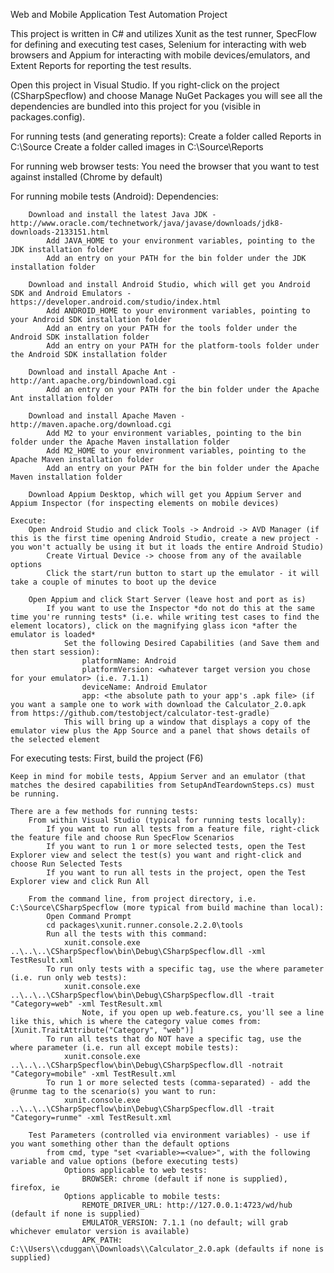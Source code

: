 ﻿Web and Mobile Application Test Automation Project

This project is written in C# and utilizes Xunit as the test runner, SpecFlow for defining and executing test cases, Selenium for interacting with web browsers and Appium for interacting with mobile devices/emulators, and Extent Reports for reporting the test results.

Open this project in Visual Studio. If you right-click on the project (CSharpSpecflow) and choose Manage NuGet Packages you will see all the dependencies are bundled into this project for you (visible in packages.config).

For running tests (and generating reports):
	Create a folder called Reports in C:\Source
	Create a folder called images in C:\Source\Reports

For running web browser tests:
	You need the browser that you want to test against installed (Chrome by default)

For running mobile tests (Android):
	Dependencies:

		Download and install the latest Java JDK - http://www.oracle.com/technetwork/java/javase/downloads/jdk8-downloads-2133151.html
			Add JAVA_HOME to your environment variables, pointing to the JDK installation folder
			Add an entry on your PATH for the bin folder under the JDK installation folder
	
		Download and install Android Studio, which will get you Android SDK and Android Emulators - https://developer.android.com/studio/index.html
			Add ANDROID_HOME to your environment variables, pointing to your Android SDK installation folder
			Add an entry on your PATH for the tools folder under the Android SDK installation folder
			Add an entry on your PATH for the platform-tools folder under the Android SDK installation folder

		Download and install Apache Ant - http://ant.apache.org/bindownload.cgi
			Add an entry on your PATH for the bin folder under the Apache Ant installation folder

		Download and install Apache Maven - http://maven.apache.org/download.cgi
			Add M2 to your environment variables, pointing to the bin folder under the Apache Maven installation folder
			Add M2_HOME to your environment variables, pointing to the Apache Maven installation folder
			Add an entry on your PATH for the bin folder under the Apache Maven installation folder

		Download Appium Desktop, which will get you Appium Server and Appium Inspector (for inspecting elements on mobile devices)

	Execute:
		Open Android Studio and click Tools -> Android -> AVD Manager (if this is the first time opening Android Studio, create a new project - you won't actually be using it but it loads the entire Android Studio)
			Create Virtual Device -> choose from any of the available options
			Click the start/run button to start up the emulator - it will take a couple of minutes to boot up the device
			
		Open Appium and click Start Server (leave host and port as is)
			If you want to use the Inspector *do not do this at the same time you're running tests* (i.e. while writing test cases to find the element locators), click on the magnifying glass icon *after the emulator is loaded*
				Set the following Desired Capabilities (and Save them and then start session):
					platformName: Android
					platformVersion: <whatever target version you chose for your emulator> (i.e. 7.1.1)
					deviceName: Android Emulator
					app: <the absolute path to your app's .apk file> (if you want a sample one to work with download the Calculator_2.0.apk from https://github.com/testobject/calculator-test-gradle)
				This will bring up a window that displays a copy of the emulator view plus the App Source and a panel that shows details of the selected element


For executing tests:
	First, build the project (F6)

	Keep in mind for mobile tests, Appium Server and an emulator (that matches the desired capabilities from SetupAndTeardownSteps.cs) must be running.

	There are a few methods for running tests:
		From within Visual Studio (typical for running tests locally):
			If you want to run all tests from a feature file, right-click the feature file and choose Run SpecFlow Scenarios
			If you want to run 1 or more selected tests, open the Test Explorer view and select the test(s) you want and right-click and choose Run Selected Tests
			If you want to run all tests in the project, open the Test Explorer view and click Run All

		From the command line, from project directory, i.e. C:\Source\CSharpSpecflow (more typical from build machine than local):
			Open Command Prompt
			cd packages\xunit.runner.console.2.2.0\tools
			Run all the tests with this command:
				xunit.console.exe ..\..\..\CSharpSpecflow\bin\Debug\CSharpSpecflow.dll -xml TestResult.xml
			To run only tests with a specific tag, use the where parameter (i.e. run only web tests):
				xunit.console.exe ..\..\..\CSharpSpecflow\bin\Debug\CSharpSpecflow.dll -trait "Category=web" -xml TestResult.xml
					Note, if you open up web.feature.cs, you'll see a line like this, which is where the category value comes from: [Xunit.TraitAttribute("Category", "web")]
			To run all tests that do NOT have a specific tag, use the where parameter (i.e. run all except mobile tests):
				xunit.console.exe ..\..\..\CSharpSpecflow\bin\Debug\CSharpSpecflow.dll -notrait "Category=mobile" -xml TestResult.xml
			To run 1 or more selected tests (comma-separated) - add the @runme tag to the scenario(s) you want to run:
				xunit.console.exe ..\..\..\CSharpSpecflow\bin\Debug\CSharpSpecflow.dll -trait "Category=runme" -xml TestResult.xml
			
		Test Parameters (controlled via environment variables) - use if you want something other than the default options
			from cmd, type "set <variable>=<value>", with the following variable and value options (before executing tests)
				Options applicable to web tests:
					BROWSER: chrome (default if none is supplied), firefox, ie
				Options applicable to mobile tests:
					REMOTE_DRIVER_URL: http://127.0.0.1:4723/wd/hub (default if none is supplied)
					EMULATOR_VERSION: 7.1.1 (no default; will grab whichever emulator version is available)
					APK_PATH: C:\\Users\\cduggan\\Downloads\\Calculator_2.0.apk (defaults if none is supplied)